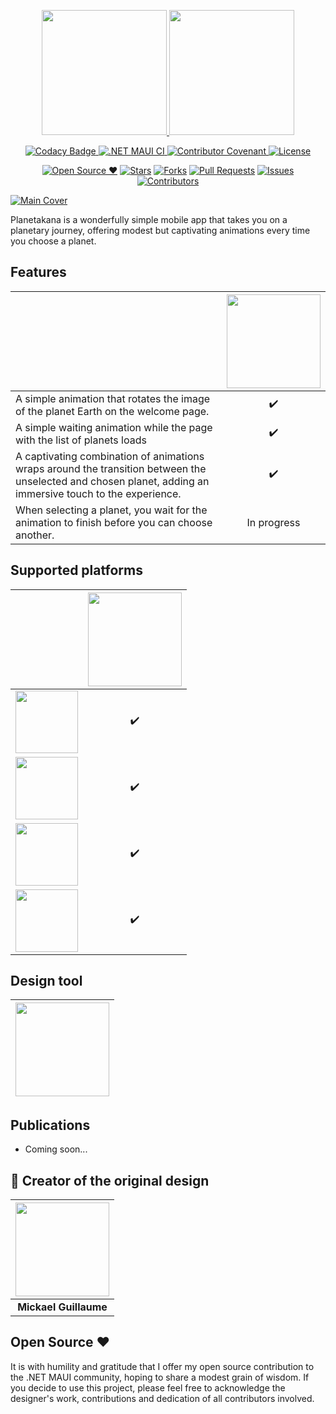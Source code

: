 <p align="center">
<a href="https://github.com/danielmonettelli/netmaui-planetanaka-app-challenge#gh-light-mode-only">
<img width="200" src="https://raw.githubusercontent.com/danielmonettelli/netmaui-planetanaka-app-challenge/1696d213602726afb2474fb826357618b1c50f8f/Assets/brand_light.svg#gh-light-mode-only">
</a>
<a href="https://github.com/danielmonettelli/netmaui-planetanaka-app-challenge#gh-dark-mode-only">
<img width="200" src="https://raw.githubusercontent.com/danielmonettelli/netmaui-planetanaka-app-challenge/1696d213602726afb2474fb826357618b1c50f8f/Assets/brand_dark.svg#gh-dark-mode-only">
</a>
</p>

<p align="center">
  <a href="https://www.codacy.com/gh/danielmonettelli/netmaui-planetanaka-app-challenge/dashboard?utm_source=github.com&amp;utm_medium=referral&amp;utm_content=danielmonettelli/netmaui-planetanaka-app-challenge&amp;utm_campaign=Badge_Grade">
  <img src="https://app.codacy.com/project/badge/Grade/9ca8b20992ef499a8930d4c8b8cebcbf" alt="Codacy Badge">
  </a>
  <a href="https://github.com/danielmonettelli/netmaui-planetanaka-app-challenge/actions/workflows/mobile.yml">
  <img src="https://github.com/danielmonettelli/netmaui-planetanaka-app-challenge/actions/workflows/mobile.yml/badge.svg" alt=".NET MAUI CI">
  </a>
  <a href="CODE_OF_CONDUCT.md">
    <img src="https://img.shields.io/badge/Contributor%20Covenant-2.1-4baaaa.svg" alt="Contributor Covenant">
  </a>
  <a href="LICENSE">
    <img src="https://img.shields.io/badge/license-MIT-blue.svg?style=flat-square" alt="License">
  </a>
</p>

<div align="center">

[![Open Source ❤](https://badges.frapsoft.com/os/v1/open-source.svg?v=103)](#open-source-) [![Stars](https://img.shields.io/github/stars/danielmonettelli/netmaui-planetanaka-app-challenge)](https://github.com/danielmonettelli/netmaui-planetanaka-app-challenge/stargazers) [![Forks](https://img.shields.io/github/forks/danielmonettelli/netmaui-planetanaka-app-challenge)](https://github.com/danielmonettelli/netmaui-planetanaka-app-challenge/network/members) [![Pull Requests](https://img.shields.io/github/issues-pr/danielmonettelli/netmaui-planetanaka-app-challenge)](https://github.com/danielmonettelli/netmaui-planetanaka-app-challenge/pulls) [![Issues](https://img.shields.io/github/issues/danielmonettelli/netmaui-planetanaka-app-challenge)](https://github.com/danielmonettelli/netmaui-planetanaka-app-challenge/issues) [![Contributors](https://img.shields.io/github/contributors/danielmonettelli/netmaui-planetanaka-app-challenge?color=2b9348)](https://github.com/danielmonettelli/netmaui-planetanaka-app-challenge/graphs/contributors)

</div>

[![Main Cover](https://raw.githubusercontent.com/danielmonettelli/netmaui-planetanaka-app-challenge/main/Assets/planetanaka_main_cover.png)](#Main-Cover)

Planetakana is a wonderfully simple mobile app that takes you on a planetary journey, offering modest but captivating animations every time you choose a planet.

## Features

|            | [<img src="https://raw.githubusercontent.com/danielmonettelli/netmaui-planetanaka-app-challenge/main/Assets/planetanaka.png" width="150">](#features) |
| -------------------------- | :----------------: |
| A simple animation that rotates the image of the planet Earth on the welcome page.          |         ✔️         |
 A simple waiting animation while the page with the list of planets loads       |         ✔️         | 
  A captivating combination of animations wraps around the transition between the unselected and chosen planet, adding an immersive touch to the experience.        |         ✔️         
  | When selecting a planet, you wait for the animation to finish before you can choose another.          |         In progress         |


## Supported platforms

|            | [<img src="https://raw.githubusercontent.com/danielmonettelli/MyResources/main/Global_Icons/dotnetmaui.png" width="150">](#dotnetmaui) |
| -------------------------- | :----------------: |
| [<img src="https://raw.githubusercontent.com/danielmonettelli/MyResources/main/Global_Icons/android.png" width="100">](#android) |         ✔️         |
| [<img src="https://raw.githubusercontent.com/danielmonettelli/MyResources/main/Global_Icons/ios.png" width="100">](#iOS) |         ✔️         |
| [<img src="https://raw.githubusercontent.com/danielmonettelli/MyResources/main/Global_Icons/windows.png" width="100">](#windows) |         ✔️         |
| [<img src="https://raw.githubusercontent.com/danielmonettelli/MyResources/main/Global_Icons/macos.png" width="100">](#macos) |         ✔️         |

## Design tool

| [<img src="https://raw.githubusercontent.com/danielmonettelli/MyResources/main/Global_Icons/adobexd.png" width="150">](https://helpx.adobe.com/support/xd.html) |
| -------------------------- |

## Publications

- Coming soon...

## 🎨 Creator of the original design

| [<img src="https://raw.githubusercontent.com/danielmonettelli/netmaui-planetanaka-app-challenge/main/Assets/mickael_guillaume.jpeg" width="150">](https://dribbble.com/mickaeldll) |
:---------------------------------------------:|
| **Mickael Guillaume** |

## Open Source ❤

It is with humility and gratitude that I offer my open source contribution to the .NET MAUI community, hoping to share a modest grain of wisdom. If you decide to use this project, please feel free to acknowledge the designer's work, contributions and dedication of all contributors involved.